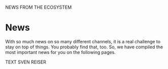 NEWS FROM THE ECOSYSTEM

# News

<div class="introdution">
With so much news on so many different channels, it is a real challenge to stay on top of things. You probably find that, too. So, we have compiled the most important news for you on the following pages.
</div>

TEXT SVEN REISER